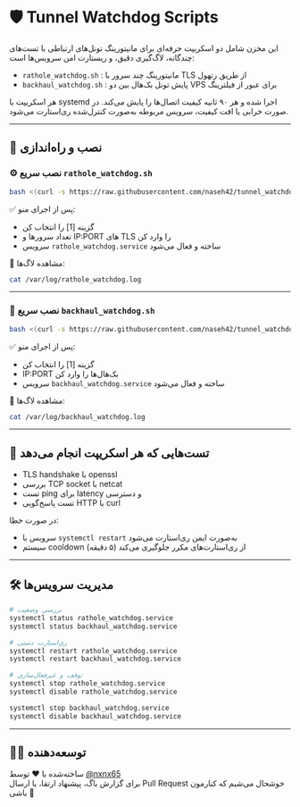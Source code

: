 # 🛡️ Tunnel Watchdog Scripts

این مخزن شامل دو اسکریپت حرفه‌ای برای مانیتورینگ تونل‌های ارتباطی با تست‌های چندگانه، لاگ‌گیری دقیق، و ریستارت امن سرویس‌ها است:

- `rathole_watchdog.sh` : مانیتورینگ چند سرور با TLS از طریق رتهول  
- `backhaul_watchdog.sh` : پایش تونل بک‌هال بین دو VPS برای عبور از فیلترینگ

هر اسکریپت با systemd اجرا شده و هر ۹۰ ثانیه کیفیت اتصال‌ها را پایش می‌کند. در صورت خرابی یا افت کیفیت، سرویس مربوطه به‌صورت کنترل‌شده ری‌استارت می‌شود.

---

## 🔧 نصب و راه‌اندازی

### ⚙️ نصب سریع `rathole_watchdog.sh`

```bash
bash <(curl -s https://raw.githubusercontent.com/naseh42/tunnel_watchdog/main/rathole_watchdog.sh)
```

✅ پس از اجرای منو:
- گزینه [1] را انتخاب کن
- تعداد سرورها و IP:PORT های TLS را وارد کن
- سرویس `rathole_watchdog.service` ساخته و فعال می‌شود

📁 مشاهده لاگ‌ها:
```bash
cat /var/log/rathole_watchdog.log
```

---

### 📡 نصب سریع `backhaul_watchdog.sh`

```bash
bash <(curl -s https://raw.githubusercontent.com/naseh42/tunnel_watchdog/main/bachaul_watchdog.sh)
```

✅ پس از اجرای منو:
- گزینه [1] را انتخاب کن
- IP:PORT بک‌هال‌ها را وارد کن
- سرویس `backhaul_watchdog.service` ساخته و فعال می‌شود

📁 مشاهده لاگ‌ها:
```bash
cat /var/log/backhaul_watchdog.log
```

---

## 🧪 تست‌هایی که هر اسکریپت انجام می‌دهد

- TLS handshake با openssl  
- بررسی TCP socket با netcat  
- تست ping برای latency و دسترسی  
- تست پاسخ‌گویی HTTP با curl  

در صورت خطا:
- سرویس با `systemctl restart` به‌صورت ایمن ری‌استارت می‌شود  
- سیستم cooldown از ری‌استارت‌های مکرر جلوگیری می‌کند (۵ دقیقه)

---

## 🛠️ مدیریت سرویس‌ها

```bash
# بررسی وضعیت
systemctl status rathole_watchdog.service
systemctl status backhaul_watchdog.service

# ری‌استارت دستی
systemctl restart rathole_watchdog.service
systemctl restart backhaul_watchdog.service

# توقف و غیرفعال‌سازی
systemctl stop rathole_watchdog.service
systemctl disable rathole_watchdog.service

systemctl stop backhaul_watchdog.service
systemctl disable backhaul_watchdog.service
```

---

## 👨‍💻 توسعه‌دهنده

ساخته‌شده با ❤️ توسط [@nxnx65](https://github.com/naseh42)  
برای گزارش باگ، پیشنهاد ارتقا، یا ارسال Pull Request خوشحال می‌شیم که کنارمون باشی 🚀
